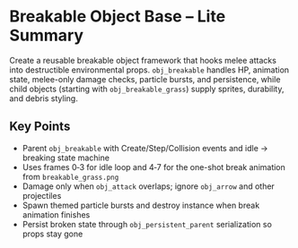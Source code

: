# Breakable Object Base – Lite Summary

Create a reusable breakable object framework that hooks melee attacks into destructible environmental props. `obj_breakable` handles HP, animation state, melee-only damage checks, particle bursts, and persistence, while child objects (starting with `obj_breakable_grass`) supply sprites, durability, and debris styling.

## Key Points
- Parent `obj_breakable` with Create/Step/Collision events and idle → breaking state machine
- Uses frames 0‑3 for idle loop and 4‑7 for the one-shot break animation from `breakable_grass.png`
- Damage only when `obj_attack` overlaps; ignore `obj_arrow` and other projectiles
- Spawn themed particle bursts and destroy instance when break animation finishes
- Persist broken state through `obj_persistent_parent` serialization so props stay gone
